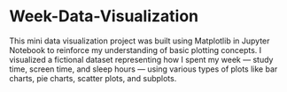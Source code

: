 # Week-Data-Visualization
This mini data visualization project was built using Matplotlib in Jupyter Notebook to reinforce my understanding of basic plotting concepts.  I visualized a fictional dataset representing how I spent my week — study time, screen time, and sleep hours — using various types of plots like bar charts, pie charts, scatter plots, and subplots.
